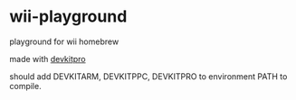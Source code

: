 # wii-playground

playground for wii homebrew

made with [devkitpro](https://github.com/devkitPro/installer/releases)

should add DEVKITARM, DEVKITPPC, DEVKITPRO to environment PATH to compile.

